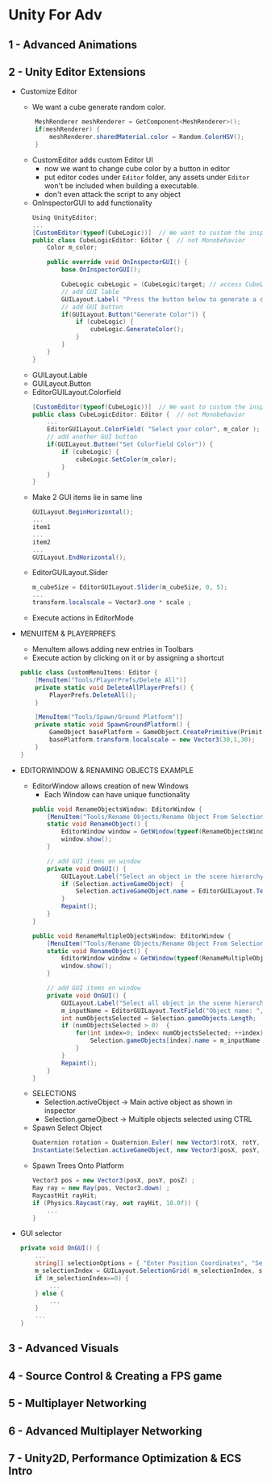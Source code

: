 # Unity For Adv

## 1 - Advanced Animations


## 2 - Unity Editor Extensions

- Customize Editor
    - We want a cube generate random color.
    ```cs
        MeshRenderer meshRenderer = GetComponent<MeshRenderer>();
        if(meshRenderer) {
            meshRenderer.sharedMaterial.color = Random.ColorHSV();
        }
    ```

    - CustomEditor adds custom Editor UI
        - now we want to change cube color by a button in editor
        - put editor codes under `Editor` folder, any assets under `Editor` won't be included when building a executable.
        - don't even attack the script to any object
    - OnInspectorGUI to add functionality
        ```cs
        Using UnityEditor;
        ...
        [CustomEditor(typeof(CubeLogic))]  // We want to custom the inspector panel of `CubeLogic` script
        public class CubeLogicEditor: Editor {  // not Monobehavior
            Color m_color;

            public override void OnInspectorGUI() {
                base.OnInspectorGUI();
        
                CubeLogic cubeLogic = (CubeLogic)target; // access CubeLogic
                // add GUI lable
                GUILayout.Label( "Press the button below to generate a color" );
                // add GUI button
                if(GUILayout.Button("Generate Color")) {
                    if (cubeLogic) {
                        cubeLogic.GenerateColor();
                    }
                }
            }
        }
        ```
    - GUILayout.Lable
    - GUILayout.Button
    - EditorGUILayout.Colorfield
        ```cs
        [CustomEditor(typeof(CubeLogic))]  // We want to custom the inspector panel of `CubeLogic` script
        public class CubeLogicEditor: Editor {  // not Monobehavior
            ...
            EditorGUILayout.ColorField( "Select your color", m_color );
            // add another GUI button
            if(GUILayout.Button("Set Colorfield Color")) {
                if (cubeLogic) {
                    cubeLogic.SetColor(m_color);
                }
            }
        }
        ```
    - Make 2 GUI items lie in same line
        ```cs
        GUILayout.BeginHorizontal(); 
        ...
        item1 
        ...
        item2
        ...
        GUILayout.EndHorizontal(); 
        ```
    - EditorGUILayout.Slider
        ```cs
        m_cubeSize = EditorGUILayout.Slider(m_cubeSize, 0, 5);
        ...
        transform.localscale = Vector3.one * scale ;
        ```
    - Execute actions in EditorMode

- MENUITEM & PLAYERPREFS
    - MenuItem allows adding new entries in Toolbars
    - Execute action by clicking on it or by assigning a shortcut
    ```cs
    public class CustomMenuItems: Editor {
        [MenuItem("Tools/PlayerPrefs/Delete All")]
        private static void DeleteAllPlayerPrefs() {
            PlayerPrefs.DeleteAll();
        }

        [MenuItem("Tools/Spawn/Ground Platform")]
        private static void SpawnGroundPlatform() {
            GameObject basePlatform = GameObject.CreatePrimitive(PrimitiveType.Cube);
            basePlatform.transform.localscale = new Vector3(30,1,30);
        }
    }
    ```
- EDITORWINDOW & RENAMING OBJECTS EXAMPLE
    - EditorWindow allows creation of new Windows
        - Each Window can have unique functionality
        ```cs
        public void RenameObjectsWindow: EditorWindow {
            [MenuItem("Tools/Rename Objects/Rename Object From Selection")]
            static void RenameObject() {
                EditorWindow window = GetWindow(typeof(RenameObjectsWindow));
                window.show();
            }

            // add GUI items on window
            private void OnGUI() {
                GUILayout.Label("Select an object in the scene hierarchy to rename");
                if (Selection.activeGameObject)  {
                    Selection.activeGameObject.name = EditorGUILayout.TextField("Object name: ", Selection.activeGameObject.name);
                }
                Repaint();
            }
        }
        ```
        ```cs
        public void RenameMultipleObjectsWindow: EditorWindow {
            [MenuItem("Tools/Rename Objects/Rename Object From Selection")]
            static void RenameObject() {
                EditorWindow window = GetWindow(typeof(RenameMultipleObjectsWindow));
                window.show();
            }

            // add GUI items on window
            private void OnGUI() {
                GUILayout.Label("Select all object in the scene hierarchy to rename");
                m_inputName = EditorGUILayout.TextField("Object name: ", Selection.activeGameObject.name);
                int numObjectsSelected = Selection.gameObjects.Length;
                if (numObjectsSelected > 0)  {
                    for(int index=0; index< numObjectsSelected; ++index) {
                        Selection.gameObjects[index].name = m_inputName ;
                    }
                }
                Repaint();
            }
        }

        ```
    - SELECTIONS
        - Selection.activeObject -> Main active object as shown in inspector
        - Selection.gameOjbect -> Multiple objects selected using CTRL
    - Spawn Select Object
        ```cs
        Quaternion rotation = Quaternion.Euler( new Vector3(rotX, rotY, rotZ) );
        Instantiate(Selection.activeGameObject, new Vector3(posX, posY, posX) , rotation, null);
        ```
    - Spawn Trees Onto Platform
        ```cs
        Vector3 pos = new Vector3(posX, posY, posZ) ;
        Ray ray = new Ray(pos, Vector3.down) ;
        RaycastHit rayHit; 
        if (Physics.Raycast(ray, out rayHit, 10.0f)) {
            ...
        }
        ```
- GUI selector
    ```cs
    private void OnGUI() {
        ...
        string[] selectionOptions = { "Enter Position Coordinates", "Select Spawn Box" } ;
        m_selectionIndex = GUILayout.SelectionGrid( m_selectionIndex, selectionOptions, selectionOptions.Length-1 ) ;
        if (m_selectionIndex==0) {
            ...
        } else {
            ...
        }
        ...
    }
    ```


## 3 - Advanced Visuals

## 4 - Source Control & Creating a FPS game

## 5 - Multiplayer Networking

## 6 - Advanced Multiplayer Networking

## 7 - Unity2D, Performance Optimization & ECS Intro



